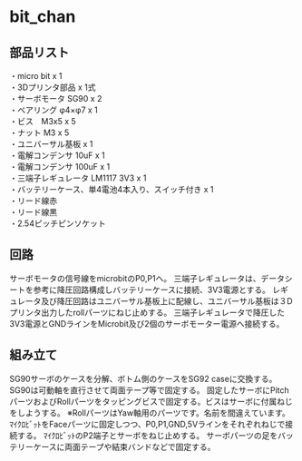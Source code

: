 # bit_chan

## 部品リスト

・micro bit x 1<br>
・3Dプリンタ部品 x 1式<br>
・サーボモータ SG90 x 2<br>
・ベアリング φ4×φ7 x 1<br>
・ビス　M3x5 x 5<br>
・ナット M3 x 5<br>
・ユニバーサル基板 x 1<br>
・電解コンデンサ 10uF x 1<br>
・電解コンデンサ 100uF x 1<br>
・三端子レギュレータ LM1117 3V3 x 1<br>
・バッテリーケース、単4電池4本入り、スイッチ付き x 1<br>
・リード線赤<br>
・リード線黒<br>
・2.54ピッチピンソケット<br>

## 回路
サーボモータの信号線をmicrobitのP0,P1へ。
三端子レギュレータは、データシートを参考に降圧回路構成しバッテリーケースに接続、3V3電源とする。
レギュレータ及び降圧回路はユニバーサル基板上に配線し、ユニバーサル基板は３Dプリンタ出力したrollパーツにねじ止めする。
三端子レギュレータで降圧した3V3電源とGNDラインをMicrobit及び2個のサーボモーター電源へ接続する。

## 組み立て
SG90サーボのケースを分解、ボトム側のケースをSG92 caseに交換する。
SG90は可動軸を直行させて両面テープ等で固定する。
固定したサーボにPitchパーツおよびRollパーツをタッピングビスで固定する。ビスはサーボに付属ねじをしようする。
※RollパーツはYaw軸用のパーツです。名前を間違えています。
ﾏｲｸﾛﾋﾞｯﾄをFaceパーツに固定しつつ、P0,P1,GND,5Vラインをそれぞれねじで接続する。
ﾏｲｸﾛﾋﾞｯﾄのP2端子とサーボをねじ止めする。
サーボパーツの足をバッテリーケースに両面テープや結束バンドなどで固定する。
